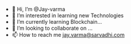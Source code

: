 - 👋 Hi, I’m @Jay-varma
- 👀 I’m interested in learning new Technologies
- 🌱 I’m currently learning Blockchain...
- 💞️ I’m looking to collaborate on ...
- 📫 How to reach me jay.varma@sarvadhi.com

<!---
Jay-varma/Jay-varma is a ✨ special ✨ repository because its `README.md` (this file) appears on your GitHub profile.
You can click the Preview link to take a look at your changes.
--->
